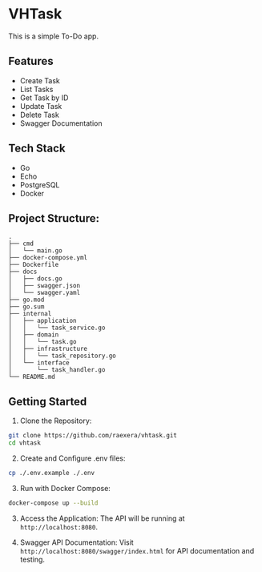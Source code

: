 # VHTask

This is a simple To-Do app.

## Features

- Create Task
- List Tasks
- Get Task by ID
- Update Task
- Delete Task
- Swagger Documentation

## Tech Stack

- Go
- Echo
- PostgreSQL
- Docker

## Project Structure:

```text
.
├── cmd
│   └── main.go
├── docker-compose.yml
├── Dockerfile
├── docs
│   ├── docs.go
│   ├── swagger.json
│   └── swagger.yaml
├── go.mod
├── go.sum
├── internal
│   ├── application
│   │   └── task_service.go
│   ├── domain
│   │   └── task.go
│   ├── infrastructure
│   │   └── task_repository.go
│   └── interface
│       └── task_handler.go
└── README.md
```

## Getting Started

1. Clone the Repository:

```sh
git clone https://github.com/raexera/vhtask.git
cd vhtask
```

2. Create and Configure .env files:

```sh
cp ./.env.example ./.env
```

3. Run with Docker Compose:

```sh
docker-compose up --build
```

3. Access the Application: The API will be running at `http://localhost:8080`.

4. Swagger API Documentation: Visit `http://localhost:8080/swagger/index.html` for API documentation and testing.
